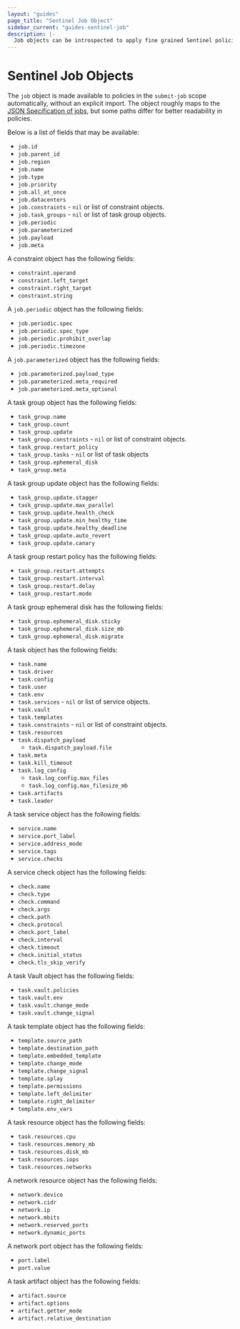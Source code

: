 ```yaml
---
layout: "guides"
page_title: "Sentinel Job Object"
sidebar_current: "guides-sentinel-job"
description: |-
  Job objects can be introspected to apply fine grained Sentinel policies.
---
```


# Sentinel Job Objects

The `job` object is made available to policies in the `submit-job` scope automatically, without an explicit import.
The object roughly maps to the [JSON Specification of jobs](/api/json-jobs.html), but some paths differ for better readability in policies.

Below is a list of fields that may be available:

* `job.id`
* `job.parent_id`
* `job.region`
* `job.name`
* `job.type`
* `job.priority`
* `job.all_at_once`
* `job.datacenters`
* `job.constraints` - `nil` or list of constraint objects.
* `job.task_groups` - `nil` or list of task group objects.
* `job.periodic`
* `job.parameterized`
* `job.payload`
* `job.meta`

A constraint object has the following fields:

* `constraint.operand`
* `constraint.left_target`
* `constraint.right_target`
* `constraint.string`

A `job.periodic` object has the following fields:

* `job.periodic.spec`
* `job.periodic.spec_type`
* `job.periodic.prohibit_overlap`
* `job.periodic.timezone`

A `job.parameterized` object has the following fields:

* `job.parameterized.payload_type`
* `job.parameterized.meta_required`
* `job.parameterized.meta_optional`

A task group object has the following fields:

* `task_group.name`
* `task_group.count`
* `task_group.update`
* `task_group.constraints` - `nil` or list of constraint objects.
* `task_group.restart_policy`
* `task_group.tasks`  - `nil` or list of task objects
* `task_group.ephemeral_disk`
* `task_group.meta`

A task group update object has the following fields:

* `task_group.update.stagger`
* `task_group.update.max_parallel`
* `task_group.update.health_check`
* `task_group.update.min_healthy_time`
* `task_group.update.healthy_deadline`
* `task_group.update.auto_revert`
* `task_group.update.canary`

A task group restart policy has the following fields:

* `task_group.restart.attempts`
* `task_group.restart.interval`
* `task_group.restart.delay`
* `task_group.restart.mode`

A task group ephemeral disk has the following fields:

* `task_group.ephemeral_disk.sticky`
* `task_group.ephemeral_disk.size_mb`
* `task_group.ephemeral_disk.migrate`

A task object has the following fields:

* `task.name`
* `task.driver`
* `task.config`
* `task.user`
* `task.env`
* `task.services` - `nil` or list of service objects.
* `task.vault`
* `task.templates`
* `task.constraints` - `nil` or list of constraint objects.
* `task.resources`
* `task.dispatch_payload`
    * `task.dispatch_payload.file`
* `task.meta`
* `task.kill_timeout`
* `task.log_config`
    * `task.log_config.max_files`
    * `task.log_config.max_filesize_mb`
* `task.artifacts`
* `task.leader`

A task service object has the following fields:

* `service.name`
* `service.port_label`
* `service.address_mode`
* `service.tags`
* `service.checks`

A service check object has the following fields:

* `check.name`
* `check.type`
* `check.command`
* `check.args`
* `check.path`
* `check.protocol`
* `check.port_label`
* `check.interval`
* `check.timeout`
* `check.initial_status`
* `check.tls_skip_verify`

A task Vault object has the following fields:

* `task.vault.policies`
* `task.vault.env`
* `task.vault.change_mode`
* `task.vault.change_signal`

A task template object has the following fields:

* `template.source_path`
* `template.destination_path`
* `template.embedded_template`
* `template.change_mode`
* `template.change_signal`
* `template.splay`
* `template.permissions`
* `template.left_delimiter`
* `template.right_delimiter`
* `template.env_vars`

A task resource object has the following fields:

* `task.resources.cpu`
* `task.resources.memory_mb`
* `task.resources.disk_mb`
* `task.resources.iops`
* `task.resources.networks`

A network resource object has the following fields:

* `network.device`
* `network.cidr`
* `network.ip`
* `network.mbits`
* `network.reserved_ports`
* `network.dynamic_ports`

A network port object has the following fields:

* `port.label`
* `port.value`

A task artifact object has the following fields:

* `artifact.source`
* `artifact.options`
* `artifact.getter_mode`
* `artifact.relative_destination`

